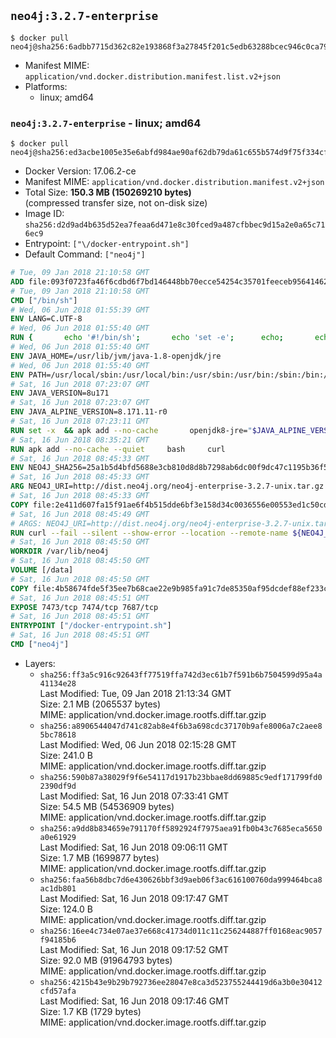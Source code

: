 ## `neo4j:3.2.7-enterprise`

```console
$ docker pull neo4j@sha256:6adbb7715d362c82e193868f3a27845f201c5edb63288bcec946c0ca7916aad7
```

-	Manifest MIME: `application/vnd.docker.distribution.manifest.list.v2+json`
-	Platforms:
	-	linux; amd64

### `neo4j:3.2.7-enterprise` - linux; amd64

```console
$ docker pull neo4j@sha256:ed3acbe1005e35e6abfd984ae90af62db79da61c655b574d9f75f334cfeb067c
```

-	Docker Version: 17.06.2-ce
-	Manifest MIME: `application/vnd.docker.distribution.manifest.v2+json`
-	Total Size: **150.3 MB (150269210 bytes)**  
	(compressed transfer size, not on-disk size)
-	Image ID: `sha256:d2d9ad4b635d52ea7feaa6d471e8c30fced9a487cfbbec9d15a2e0a65c716ec9`
-	Entrypoint: `["\/docker-entrypoint.sh"]`
-	Default Command: `["neo4j"]`

```dockerfile
# Tue, 09 Jan 2018 21:10:58 GMT
ADD file:093f0723fa46f6cdbd6f7bd146448bb70ecce54254c35701feeceb956414622f in / 
# Tue, 09 Jan 2018 21:10:58 GMT
CMD ["/bin/sh"]
# Wed, 06 Jun 2018 01:55:39 GMT
ENV LANG=C.UTF-8
# Wed, 06 Jun 2018 01:55:40 GMT
RUN { 		echo '#!/bin/sh'; 		echo 'set -e'; 		echo; 		echo 'dirname "$(dirname "$(readlink -f "$(which javac || which java)")")"'; 	} > /usr/local/bin/docker-java-home 	&& chmod +x /usr/local/bin/docker-java-home
# Wed, 06 Jun 2018 01:55:40 GMT
ENV JAVA_HOME=/usr/lib/jvm/java-1.8-openjdk/jre
# Wed, 06 Jun 2018 01:55:40 GMT
ENV PATH=/usr/local/sbin:/usr/local/bin:/usr/sbin:/usr/bin:/sbin:/bin:/usr/lib/jvm/java-1.8-openjdk/jre/bin:/usr/lib/jvm/java-1.8-openjdk/bin
# Sat, 16 Jun 2018 07:23:07 GMT
ENV JAVA_VERSION=8u171
# Sat, 16 Jun 2018 07:23:07 GMT
ENV JAVA_ALPINE_VERSION=8.171.11-r0
# Sat, 16 Jun 2018 07:23:11 GMT
RUN set -x 	&& apk add --no-cache 		openjdk8-jre="$JAVA_ALPINE_VERSION" 	&& [ "$JAVA_HOME" = "$(docker-java-home)" ]
# Sat, 16 Jun 2018 08:35:21 GMT
RUN apk add --no-cache --quiet     bash     curl
# Sat, 16 Jun 2018 08:45:33 GMT
ENV NEO4J_SHA256=25a1b5d4bfd5688e3cb810d8d8b7298ab6dc00f9dc47c1195b36f56caa1744f8 NEO4J_TARBALL=neo4j-enterprise-3.2.7-unix.tar.gz
# Sat, 16 Jun 2018 08:45:33 GMT
ARG NEO4J_URI=http://dist.neo4j.org/neo4j-enterprise-3.2.7-unix.tar.gz
# Sat, 16 Jun 2018 08:45:33 GMT
COPY file:2e411d607fa15f91ae6f4b515dde6bf3e158d34c0036556e00553ed1c50cd63d in /tmp/ 
# Sat, 16 Jun 2018 08:45:49 GMT
# ARGS: NEO4J_URI=http://dist.neo4j.org/neo4j-enterprise-3.2.7-unix.tar.gz
RUN curl --fail --silent --show-error --location --remote-name ${NEO4J_URI}     && echo "${NEO4J_SHA256}  ${NEO4J_TARBALL}" | sha256sum -csw -     && tar --extract --file ${NEO4J_TARBALL} --directory /var/lib     && mv /var/lib/neo4j-* /var/lib/neo4j     && rm ${NEO4J_TARBALL}     && mv /var/lib/neo4j/data /data     && ln -s /data /var/lib/neo4j/data     && apk del curl
# Sat, 16 Jun 2018 08:45:50 GMT
WORKDIR /var/lib/neo4j
# Sat, 16 Jun 2018 08:45:50 GMT
VOLUME [/data]
# Sat, 16 Jun 2018 08:45:50 GMT
COPY file:4b58674fde5f35ee7b68cae22e9b985fa91c7de85350af95dcdef88ef233c3d6 in /docker-entrypoint.sh 
# Sat, 16 Jun 2018 08:45:51 GMT
EXPOSE 7473/tcp 7474/tcp 7687/tcp
# Sat, 16 Jun 2018 08:45:51 GMT
ENTRYPOINT ["/docker-entrypoint.sh"]
# Sat, 16 Jun 2018 08:45:51 GMT
CMD ["neo4j"]
```

-	Layers:
	-	`sha256:ff3a5c916c92643ff77519ffa742d3ec61b7f591b6b7504599d95a4a41134e28`  
		Last Modified: Tue, 09 Jan 2018 21:13:34 GMT  
		Size: 2.1 MB (2065537 bytes)  
		MIME: application/vnd.docker.image.rootfs.diff.tar.gzip
	-	`sha256:a8906544047d741c82ab8e4f6b3a698cdc37170b9afe8006a7c2aee85bc78618`  
		Last Modified: Wed, 06 Jun 2018 02:15:28 GMT  
		Size: 241.0 B  
		MIME: application/vnd.docker.image.rootfs.diff.tar.gzip
	-	`sha256:590b87a38029f9f6e54117d1917b23bbae8dd69885c9edf171799fd02390df9d`  
		Last Modified: Sat, 16 Jun 2018 07:33:41 GMT  
		Size: 54.5 MB (54536909 bytes)  
		MIME: application/vnd.docker.image.rootfs.diff.tar.gzip
	-	`sha256:a9dd8b834659e791170ff5892924f7975aea91fb0b43c7685eca5650a0e61929`  
		Last Modified: Sat, 16 Jun 2018 09:06:11 GMT  
		Size: 1.7 MB (1699877 bytes)  
		MIME: application/vnd.docker.image.rootfs.diff.tar.gzip
	-	`sha256:faa56b8dbc7d6e430626bbf3d9aeb06f3ac616100760da999464bca8ac1db801`  
		Last Modified: Sat, 16 Jun 2018 09:17:47 GMT  
		Size: 124.0 B  
		MIME: application/vnd.docker.image.rootfs.diff.tar.gzip
	-	`sha256:16ee4c734e07ae37e668c41734d011c11c256244887ff0168eac9057f94185b6`  
		Last Modified: Sat, 16 Jun 2018 09:17:52 GMT  
		Size: 92.0 MB (91964793 bytes)  
		MIME: application/vnd.docker.image.rootfs.diff.tar.gzip
	-	`sha256:4215b43e9b29b792736ee28047e8ca3d523755244419d6a3b0e30412cfd57afa`  
		Last Modified: Sat, 16 Jun 2018 09:17:46 GMT  
		Size: 1.7 KB (1729 bytes)  
		MIME: application/vnd.docker.image.rootfs.diff.tar.gzip
